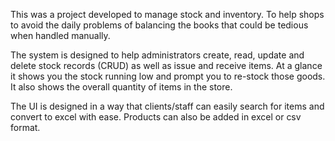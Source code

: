 This was a project developed to manage stock and inventory. To help shops to avoid the daily problems of balancing the books that could be tedious when handled manually.

The system is designed to help administrators create, read, update and delete stock records (CRUD) as well as issue and receive items. At a glance it shows you the stock running low and prompt you to re-stock those goods. It also shows the overall quantity of items in the store.



The UI is designed in a way that clients/staff can easily search for items and convert to excel with ease. Products can also be added in excel or csv format. 